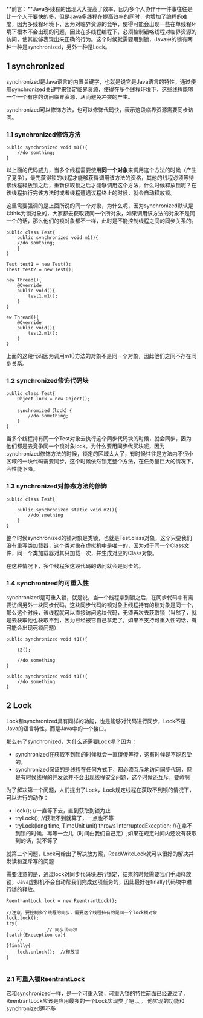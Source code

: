 
**前言：**Java多线程的出现大大提高了效率，因为多个人协作干一件事往往是比一个人干要快的多，但是Java多线程在提高效率的同时，也增加了编程的难度，因为多线程环境下，因为对临界资源的竞争，使得可能会出现一些在单线程环境下根本不会出现的问题，因此在多线程编程下，必须控制错咯线程对临界资源的访问，使其能够表现出来正确的行为。这个时候就需要用到锁，Java中的锁有两种一种是synchronized，另外一种是Lock。

## 1 synchronized 
synchronized是Java语言的内置关键字，也就是说它是Java语言的特性。通过使用synchronized关键字来锁定临界资源，使得在多个线程环境下，这些线程能够一个一个有序的访问临界资源，从而避免冲突的产生。

synchronized可以修饰方法，也可以修饰代码快，表示这段临界资源需要同步访问。

### 1.1 synchronized修饰方法
```
public synchronized void m1(){
	//do somthing;
}
```
以上面的代码威力，当多个线程需要使用**同一个对象**来调用这个方法的时候（产生了竞争），最先获得锁的线程才能够获得调用该方法的资格，其他的线程必须等待该线程释放锁之后，重新获取锁之后才能够调用这个方法，什么时候释放锁呢？在该线程执行完该方法时或者线程遭遇议程终止的时候，就会自动释放锁。

这里需要强调的是上面所说的同一个对象，为什么呢，因为synchronized默认是以this为锁对象的，大家都去获取要同一个所对象，如果调用该方法的对象不是同一个的话，那么他们的锁对象都不一样，此时是不能控制线程之间的同步关系的。

```
public class Test{
	public synchronized void m1(){
	//do somthing;
	}
}

Test test1 = new Test();
Thest test2 = new Test();

new Thread(){
	@Override
	public void(){
		test1.m1();
	}
}

ew Thread(){
	@Override
	public void(){
		test2.m1();
	}
}
```
上面的这段代码因为调用m1()方法的对象不是同一个对象，因此他们之间不存在同步关系。

### 1.2 synchronized修饰代码块
```
public class Test{
	Object lock = new Object();

	synchromized（lock）{
		//do something;
	}
}
```
当多个线程持有同一个Test对象去执行这个同步代码块的时候，就会同步，因为他们都是去竞争同一个锁对象lock。为什么要用同步代买块呢，因为synchronized修饰方法的时候，锁定的区域太大了，有时候往往是方法内不很小区域的一块代码需要同步，这个时候依然锁定整个方法，在任务量巨大的情况下，会性能下降。

### 1.3 synchronized对静态方法的修饰
```
public class Test{

	public synchronized static void m2(){
		//do smething
	} 
}
```
整个时候synchronized的锁对象是类锁，也就是Test.class对象，这个只要我们没有重写类加载器，这个类对象在虚拟机中是唯一的，因为对于同一个Class文件，同一个类加载器对其只加载一次，并生成对应的Class对象。

在这种情况下，多个线程多这段代码的访问就会是同步的。

### 1.4 synchronized的可重入性
synchronized是可重入锁，就是说，当一个线程拿到锁之后，在同步代码中有需要访问另外一块同步代码，这块同步代码的锁对象上线程持有的锁对象是同一个，那么这个时候，该线程就可以直接访问这块代码，无须再次去获取锁（当然了，就是去获取他也获取不到，因为已经被它自己拿走了，如果不支持可重入性的话，有可能会出现死锁问题）
```
public synchronized void t1(){
	
	t2();

	//do something
}

public synchronized void t1(){
	//do something
}
```

## 2 Lock
Lock和synchronized具有同样的功能，也是能够对代码进行同步，Lock不是Java的语言特性，而是Java中的一个接口。

那么有了synchronized，为什么还需要Lock呢？因为：  

- synchronized在获取不到锁的时候就会一直傻傻等待，这有时候是不能忍受的，
- synchronized保证的是线程在任何方式下，都必须互斥地访问同步代码，但是有时候线程的并发读并不会出现线程安全问题，这个时候还互斥，要命啊

为了解决第一个问题，人们提出了Lock，Lock规定线程在获取不到锁的情况下，可以进行的动作：  

- lock(); //一直等下去，直到获取到锁为止
- tryLock(); //获取不到就算了，一点也不等
- tryLock(long time, TimeUnit unit) throws InterruptedException;  //在拿不到锁的时候，再等一会儿（时间由我们自己定）,如果在规定时间内还没有获取到的话，就不等了

就第二个问题，Lock可给出了解决放方案，ReadWriteLock就可以很好的解决并发读和互斥写的问题


需要注意的是，通过lock对同步代码块进行锁定，结束的时候需要我们手动释放锁，Java虚拟机不会自动帮我们完成这项任务的，因此最好在finally代码块中进行锁的释放。

```
ReentrantLock lock = new ReentrantLock();

//注意，要控制多个线程的同步，需要这个线程持有的是同一个lock锁对象
lock.lock();
try{
	...        // 同步代码块
}catch(Exeception ex){
	//
}finally{
	lock.unlock();  //释放锁
}


```
### 2.1 可重入锁ReentrantLock
它和synchronized一样，是一个可重入锁，可重入锁的特性前面已经说过了，ReentrantLock应该是应用最多的一个Lock实现类了吧 。。。
他实现的功能和synchronized差不多